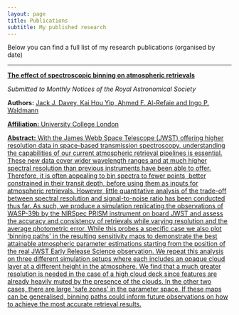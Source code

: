 ```yaml
---
layout: page
title: Publications
subtitle: My published research
---
```


Below you can find a full list of my research publications (organised by date)

---

[**The effect of spectroscopic binning on atmospheric retrievals**](https://arxiv.org/abs/2407.09296)

_Submitted to Monthly Notices of the Royal Astronomical Society_

**Authors:** <u>Jack J. Davey<u/>, Kai Hou Yip, Ahmed F. Al-Refaie and Ingo P. Waldmann

**Affiliation:** University College London

**Abstract:** With the James Webb Space Telescope (JWST) offering higher resolution data in space-based transmission spectroscopy, understanding the capabilities of our current atmospheric retrieval pipelines is essential. These new data cover wider wavelength ranges and at much higher spectral resolution than previous instruments have been able to offer. Therefore, it is often appealing to bin spectra to fewer points, better constrained in their transit depth, before using them as inputs for atmospheric retrievals. However, little quantitative analysis of the trade-off between spectral resolution and signal-to-noise ratio has been conducted thus far. As such, we produce a simulation replicating the observations of WASP-39b by the NIRSpec PRISM instrument on board JWST and assess the accuracy and consistency of retrievals while varying resolution and the average photometric error. While this probes a specific case we also plot 'binning paths' in the resulting sensitivity maps to demonstrate the best attainable atmospheric parameter estimations starting from the position of the real JWST Early Release Science observation. We repeat this analysis on three different simulation setups where each includes an opaque cloud layer at a different height in the atmosphere. We find that a much greater resolution is needed in the case of a high cloud deck since features are already heavily muted by the presence of the clouds. In the other two cases, there are large 'safe zones' in the parameter space. If these maps can be generalised, binning paths could inform future observations on how to achieve the most accurate retrieval results.
